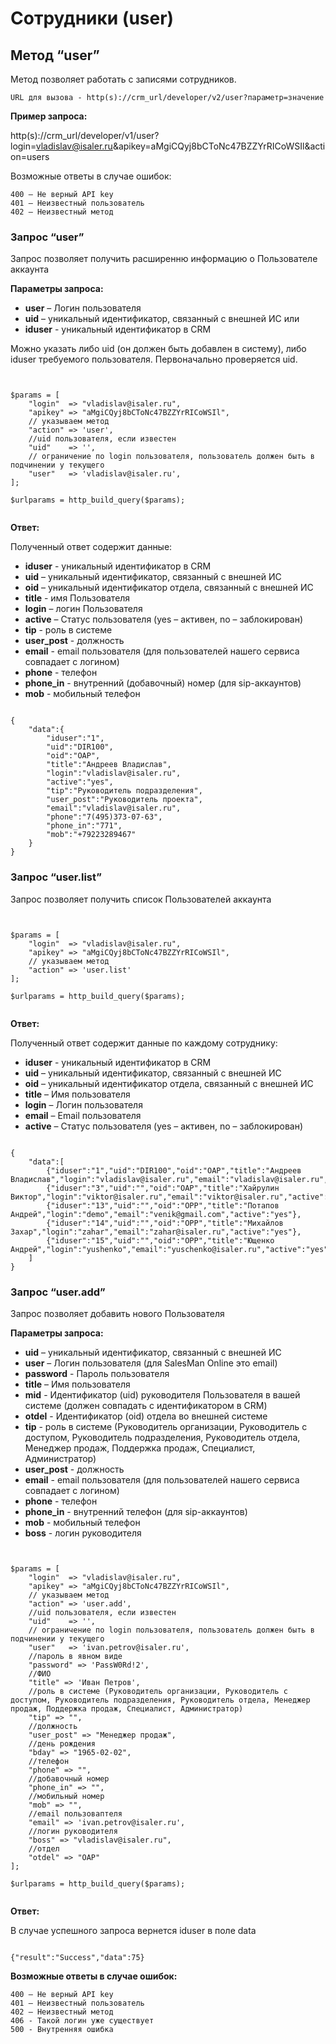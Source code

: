 # Сотрудники (user)

## Метод “user”

Метод позволяет работать с записями сотрудников.

<pre><code class="html">URL для вызова - http(s)://crm_url/developer/v2/user?параметр=значение</code></pre>

**Пример запроса:**

http(s)://crm_url/developer/v1/user?login=vladislav@isaler.ru&apikey=aMgiCQyj8bCToNc47BZZYrRICoWSIl&action=users

Возможные ответы в случае ошибок:

    400 – Не верный API key
    401 – Неизвестный пользователь
    402 – Неизвестный метод

<a id="user"></a>
### Запрос “user”

Запрос позволяет получить расширенню информацию о Пользователе аккаунта

**Параметры запроса:**

- **user** – Логин пользователя
- **uid** – уникальный идентификатор, связанный с внешней ИС или
- **iduser** - уникальный идентификатор в CRM

Можно указать либо uid (он должен быть добавлен в систему), либо iduser требуемого пользователя. Первоначально проверяется uid.

<pre><code class="php">

$params = [
	"login"  => "vladislav@isaler.ru",
	"apikey" => "aMgiCQyj8bCToNc47BZZYrRICoWSIl",
	// указываем метод
	"action" => 'user',
	//uid пользователя, если известен
	"uid"    => '',
	// ограничение по login пользователя, пользователь должен быть в подчинении у текущего
	"user"   => 'vladislav@isaler.ru',
];

$urlparams = http_build_query($params);

</code></pre>

**Ответ:**

Полученный ответ содержит данные:

- **iduser** - уникальный идентификатор в CRM
- **uid** – уникальный идентификатор, связанный с внешней ИС
- **oid** – уникальный идентификатор отдела, связанный с внешней ИС
- **title** - имя Пользователя
- **login** – логин Пользователя
- **active** – Статус пользователя (yes – активен, no – заблокирован)
- **tip** - роль в системе
- **user_post** - должность
- **email** - email пользователя (для пользователей нашего сервиса совпадает с логином)
- **phone** - телефон
- **phone_in** - внутренний (добавочный) номер (для sip-аккаунтов)
- **mob** - мобильный телефон

<pre><code class="json">
{
	"data":{
		"iduser":"1",
		"uid":"DIR100",
		"oid":"OAP",
		"title":"Андреев Владислав",
		"login":"vladislav@isaler.ru",
		"active":"yes",
		"tip":"Руководитель подразделения",
		"user_post":"Руководитель проекта",
		"email":"vladislav@isaler.ru",
		"phone":"7(495)373-07-63",
		"phone_in":"771",
		"mob":"+79223289467"
	}
}
</code></pre>

<a id="user.list"></a>
### Запрос “user.list”

Запрос позволяет получить список Пользователей аккаунта

<pre><code class="php">

$params = [
	"login"  => "vladislav@isaler.ru",
	"apikey" => "aMgiCQyj8bCToNc47BZZYrRICoWSIl",
	// указываем метод
	"action" => 'user.list'
];

$urlparams = http_build_query($params);

</code></pre>

**Ответ:**

Полученный ответ содержит данные по каждому сотруднику:

- **iduser** - уникальный идентификатор в CRM
- **uid** – уникальный идентификатор, связанный с внешней ИС
- **oid** – уникальный идентификатор отдела, связанный с внешней ИС
- **title** – Имя пользователя
- **login** – Логин пользователя
- **email** – Email пользователя
- **active** – Статус пользователя (yes – активен, no – заблокирован)


<pre><code class="json">
{
	"data":[
		{"iduser":"1","uid":"DIR100","oid":"OAP","title":"Андреев Владислав","login":"vladislav@isaler.ru","email":"vladislav@isaler.ru","active":"yes"},
		{"iduser":"3","uid":"","oid":"OAP","title":"Хайрулин Виктор","login":"viktor@isaler.ru","email":"viktor@isaler.ru","active":"yes"},
		{"iduser":"13","uid":"","oid":"OPP","title":"Потапов Андрей","login":"demo","email":"venik@gmail.com","active":"yes"},
		{"iduser":"14","uid":"","oid":"OPP","title":"Михайлов Захар","login":"zahar","email":"zahar@isaler.ru","active":"yes"},
		{"iduser":"15","uid":"","oid":"OPP","title":"Ющенко Андрей","login":"yushenko","email":"yuschenko@isaler.ru","active":"yes"}
	]
}
</code></pre>

<a id="user.add"></a>
### Запрос “user.add”

Запрос позволяет добавить нового Пользователя

**Параметры запроса:**

- **uid** – уникальный идентификатор, связанный с внешней ИС
- **user** – Логин пользователя (для SalesMan Online это email)
- **password** - Пароль пользователя
- **title** – Имя пользователя
- **mid** - Идентификатор (uid) руководителя Пользователя в вашей системе (должен совпадать с идентификатором в CRM)
- **otdel** - Идентификатор (oid) отдела во внешней системе
- **tip** - роль в системе (Руководитель организации, Руководитель с доступом, Руководитель подразделения, Руководитель отдела, Менеджер продаж, Поддержка продаж, Специалист, Администратор)
- **user_post** - должность
- **email** - email пользователя (для пользователей нашего сервиса совпадает с логином)
- **phone** - телефон
- **phone_in** - внутренний телефон (для sip-аккаунтов)
- **mob** - мобильный телефон
- **boss** - логин руководителя

<pre><code class="php">

$params = [
	"login"  => "vladislav@isaler.ru",
	"apikey" => "aMgiCQyj8bCToNc47BZZYrRICoWSIl",
	// указываем метод
	"action" => 'user.add',
	//uid пользователя, если известен
	"uid"    => '',
	// ограничение по login пользователя, пользователь должен быть в подчинении у текущего
	"user"   => 'ivan.petrov@isaler.ru',
	//пароль в явном виде
	"password" => 'PassW0Rd!2',
	//ФИО
	"title" => 'Иван Петров',
	//роль в системе (Руководитель организации, Руководитель с доступом, Руководитель подразделения, Руководитель отдела, Менеджер продаж, Поддержка продаж, Специалист, Администратор)
	"tip" => "",
	//должность
	"user_post" => "Менеджер продаж",
	//день рождения
	"bday" => "1965-02-02",
	//телефон
	"phone" => "",
	//добавочный номер
	"phone_in" => "",
	//мобильный номер
	"mob" => "",
	//email пользоваптеля
	"email" => 'ivan.petrov@isaler.ru',
	//логин руководителя
	"boss" => "vladislav@isaler.ru",
	//отдел
	"otdel" => "OAP"
];

$urlparams = http_build_query($params);

</code></pre>

**Ответ:**

В случае успешного запроса вернется iduser в поле data

<pre><code class="json">
{"result":"Success","data":75}
</code></pre>

**Возможные ответы в случае ошибок:**

    400 – Не верный API key
    401 – Неизвестный пользователь
    402 – Неизвестный метод
    406 - Такой логин уже существует
    500 - Внутренняя ошибка
